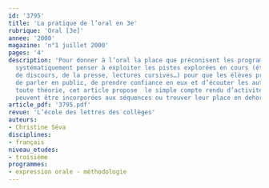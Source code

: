 ```yaml
---
id: '3795'
title: 'La pratique de l’oral en 3e'
rubrique: 'Oral [3e]'
annee: '2000'
magazine: 'n°1 juillet 2000'
pages: '4'
description: 'Pour donner à l’oral la place que préconisent les programmes, il faut
  systématiquement penser à exploiter les pistes explorées en cours (étude des formes
  de discours, de la presse, lectures cursives…) pour que les élèves prennent l’habitude
  de parler en public, de prendre confiance en eux et d’écouter les autres. Loin de
  toute théorie, cet article propose  le simple compte rendu d’activités orales, qui
  peuvent être incorporées aux séquences ou trouver leur place en dehors de celles-ci.'
article_pdf: '3795.pdf'
revue: 'L’école des lettres des collèges'
auteurs:
- Christine Séva
disciplines:
- français
niveau_etudes:
- troisième
programmes:
- expression orale - méthodologie
---
```

